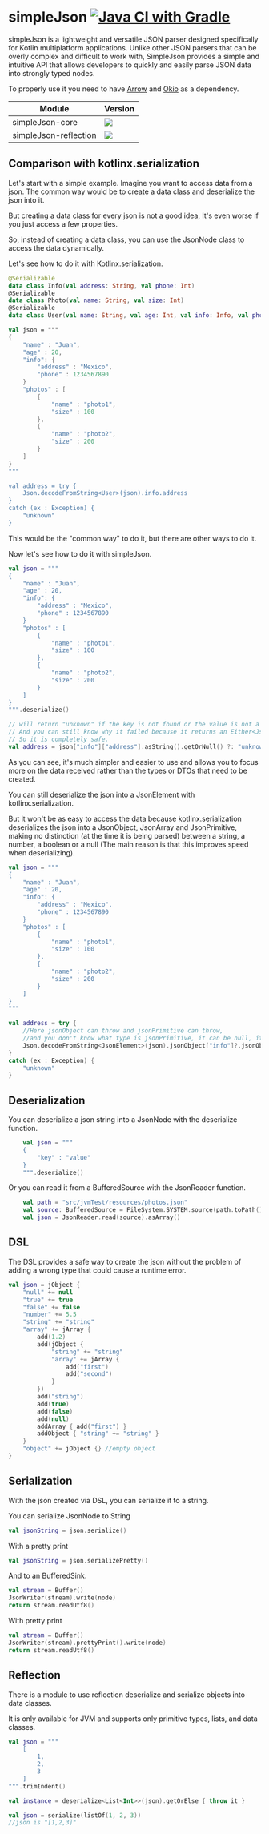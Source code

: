 # simpleJson [![Java CI with Gradle](https://github.com/xBaank/simpleJson/actions/workflows/gradle.yml/badge.svg)](https://github.com/xBaank/simpleJson/actions/workflows/gradle.yml) 

simpleJson is a lightweight and versatile JSON parser designed specifically for Kotlin multiplatform applications. Unlike other JSON parsers that can be overly complex and difficult to work with, SimpleJson provides a simple and intuitive API that allows developers to quickly and easily parse JSON data into strongly typed nodes.

To properly use it you need to have <a href="https://github.com/arrow-kt/arrow">Arrow</a> and <a href="https://github.com/square/okio">Okio</a> as a dependency.


| Module                | Version                                                                                                                                                                  |
|-----------------------|--------------------------------------------------------------------------------------------------------------------------------------------------------------------------|
| simpleJson-core       | [![](https://img.shields.io/maven-central/v/io.github.xbaank/simpleJson-core)](https://central.sonatype.com/artifact/io.github.xbaank/simpleJson-core/1.0.1)             |
| simpleJson-reflection | [![](https://img.shields.io/maven-central/v/io.github.xbaank/simpleJson-reflection)](https://central.sonatype.com/artifact/io.github.xbaank/simpleJson-reflection/1.0.1) |


## Comparison with kotlinx.serialization
Let's start with a simple example. Imagine you want to access data from a json. 
The common way would be to create a data class and deserialize the json into it.

But creating a data class for every json is not a good idea, It's even worse if you just access a few properties.

So, instead of creating a data class, you can use the JsonNode class to access the data dynamically.

Let's see how to do it with Kotlinx.serialization.

```kotlin
@Serializable
data class Info(val address: String, val phone: Int)
@Serializable
data class Photo(val name: String, val size: Int)
@Serializable
data class User(val name: String, val age: Int, val info: Info, val photos: List<Photo>)

val json = """
{
    "name" : "Juan",
    "age" : 20,
    "info": {
        "address" : "Mexico",
        "phone" : 1234567890
    }
    "photos" : [
        {
            "name" : "photo1",
            "size" : 100
        },
        {
            "name" : "photo2",
            "size" : 200
        }
    ]
}
"""

val address = try {
    Json.decodeFromString<User>(json).info.address
}
catch (ex : Exception) {
    "unknown"
}
```

This would be the "common way" to do it, but there are other ways to do it.

Now let's see how to do it with simpleJson.

```kotlin
val json = """
{
    "name" : "Juan",
    "age" : 20,
    "info": {
        "address" : "Mexico",
        "phone" : 1234567890
    }
    "photos" : [
        {
            "name" : "photo1",
            "size" : 100
        },
        {
            "name" : "photo2",
            "size" : 200
        }
    ]
}
""".deserialize()

// will return "unknown" if the key is not found or the value is not a string
// And you can still know why it failed because it returns an Either<JsonException, String>
// So it is completely safe.
val address = json["info"]["address"].asString().getOrNull() ?: "unknown"
```

As you can see, it's much simpler and easier to use and allows you to focus more on the 
data received rather than the types or DTOs that need to be created.

You can still deserialize the json into a JsonElement with kotlinx.serialization.

But it won't be as easy to access the data because kotlinx.serialization deserializes the json into a JsonObject, JsonArray and JsonPrimitive,
making no distinction (at the time it is being parsed) between a string, a number, a boolean or a null (The main reason is that this improves speed when deserializing).

```kotlin
val json = """
{
    "name" : "Juan",
    "age" : 20,
    "info": {
        "address" : "Mexico",
        "phone" : 1234567890
    }
    "photos" : [
        {
            "name" : "photo1",
            "size" : 100
        },
        {
            "name" : "photo2",
            "size" : 200
        }
    ]
}
"""

val address = try {
    //Here jsonObject can throw and jsonPrimitive can throw, 
    //and you don't know what type is jsonPrimitive, it can be null, it can be bool, it can be a number, it can be a string.
    Json.decodeFromString<JsonElement>(json).jsonObject["info"]?.jsonObject["address"]?.jsonPrimitive?.content
}
catch (ex : Exception) {
    "unknown"
}
```

## Deserialization
You can deserialize a json string into a JsonNode with the deserialize function.

```kotlin
    val json = """
    {
        "key" : "value"
    }
    """.deserialize()
```

Or you can read it from a BufferedSource with the JsonReader function.
```kotlin
    val path = "src/jvmTest/resources/photos.json"
    val source: BufferedSource = FileSystem.SYSTEM.source(path.toPath()).buffer()
    val json = JsonReader.read(source).asArray()
```


## DSL

The DSL provides a safe way to create the json without the problem of adding a
wrong type that could cause a runtime error.

```kotlin
val json = jObject {
    "null" += null
    "true" += true
    "false" += false
    "number" += 5.5
    "string" += "string"
    "array" += jArray {
        add(1.2)
        add(jObject {
            "string" += "string"
            "array" += jArray {
                add("first")
                add("second")
            }
        })
        add("string")
        add(true)
        add(false)
        add(null)
        addArray { add("first") }
        addObject { "string" += "string" }
    }
    "object" += jObject {} //empty object
}
```

## Serialization

With the json created via DSL, you can serialize it to a string.

You can serialize JsonNode to String

```kotlin
val jsonString = json.serialize()
```

With a pretty print

```kotlin
val jsonString = json.serializePretty()
```

And to an BufferedSink.

```kotlin
val stream = Buffer()
JsonWriter(stream).write(node)
return stream.readUtf8()
```

With pretty print

```kotlin
val stream = Buffer()
JsonWriter(stream).prettyPrint().write(node)
return stream.readUtf8()
```



## Reflection
There is a module to use reflection deserialize and serialize objects into data classes.

It is only available for JVM and supports only primitive types, lists, and data classes.
```kotlin
val json = """
    [
        1,
        2,
        3
    ]
""".trimIndent()

val instance = deserialize<List<Int>>(json).getOrElse { throw it }
```


```kotlin
val json = serialize(listOf(1, 2, 3))
//json is "[1,2,3]"
```



